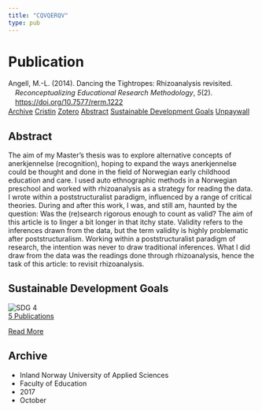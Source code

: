 ```yaml
---
title: "CQVQERQV"
type: pub
---
```

<h1>Publication</h1>
<article id="csl-bib-container-CQVQERQV" class="csl-bib-container">
  <div class="csl-bib-body" style="line-height: 1.35; padding-left: 1em; text-indent:-1em;">
  <div class="csl-entry">Angell, M.-L. (2014). Dancing the Tightropes: Rhizoanalysis revisited. <i>Reconceptualizing Educational Research Methodology</i>, <i>5</i>(2). <a href="https://doi.org/10.7577/rerm.1222">https://doi.org/10.7577/rerm.1222</a></div>
</div>
  <div class="csl-bib-buttons">
    <a href="#taxonomy-article-CQVQERQV" class="csl-bib-button">Archive</a>
    <a href="https://app.cristin.no/results/show.jsf?id=1502519" alt="Cristin URL" class="csl-bib-button">Cristin</a>
    <a href="http://zotero.org/groups/5402882/items/CQVQERQV" alt="Zotero URL" class="csl-bib-button">Zotero</a>
    <a href="#abstract-article-CQVQERQV" class="csl-bib-button">Abstract</a>
    <a href="#sdg-article-CQVQERQV" class="csl-bib-button">Sustainable Development Goals</a>
    <a href="https://journals.oslomet.no/index.php/rerm/article/download/1222/1081" class="csl-bib-button">Unpaywall</a>
  </div>
  <div id="csl-bib-meta-container-CQVQERQV"></div>
</article>
<div id="csl-bib-meta-CQVQERQV" class="csl-bib-meta">
  <article id="abstract-article-CQVQERQV" class="abstract-article">
    <h1>Abstract</h1>
    The aim of my Master’s thesis was to explore alternative concepts of anerkjennelse (recognition), hoping to expand the ways anerkjennelse could be thought and done in the field of Norwegian early childhood education and care. I used auto ethnographic methods in a Norwegian preschool and worked with rhizoanalysis as a strategy for reading the data. I wrote within a poststructuralist paradigm, influenced by a range of critical theories. During and after this work, I was, and still am, haunted by the question: Was the (re)search rigorous enough to count as valid? The aim of this article is to linger a bit longer in that itchy state. Validity refers to the inferences drawn from the data, but the term validity is highly problematic after poststructuralism. Working within a poststructuralist paradigm of research, the intention was never to draw traditional inferences. What I did draw from the data was the readings done through rhizoanalysis, hence the task of this article: to revisit rhizoanalysis.
  </article>
  <article id="sdg-article-CQVQERQV" class="sdg-article">
    <h1>Sustainable Development Goals</h1>
    <div class="sdg-container"><div id="sdg4" class="sdg"> <img src="{{< params subfolder >}}images/sdg/sdg04_en.png" class="image" alt="SDG 4"> <div class="sdg-overlay"> <a href="{{< params subfolder >}}en/archive/?sdg=4#archive" class="sdg-publication-count"><span>5</span> Publications</a> <p><a href="https://sdgs.un.org/goals/goal4" class="sdg-read-more">Read More</a></p> </div> </div></div>
  </article>
  <article id="taxonomy-article-CQVQERQV" class="taxonomy-article">
    <h1>Archive</h1>
    <ul>
      <li>Inland Norway University of Applied Sciences</li>
      <li>Faculty of Education</li>
      <li>2017</li>
      <li>October</li>
    </ul>
  </article>
</div>
